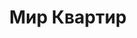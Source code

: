 --- 
title: "Мир Квартир" 
site: "http://www.mir-kv.com" 
town: "Севастополь" 
tel: ["+38(0692)945712, +380504247073, +380504247072"] 
address: "Россия, АР Крым, г. Севастополь, ул. Карантинная, 27" 
mail: "mir-kv@inbox.ru" 
--- 